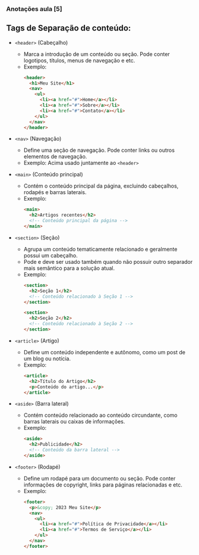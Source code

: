 ### Anotações aula [5]

## Tags de Separação de conteúdo:

- `<header>` (Cabeçalho)
  * Marca a introdução de um conteúdo ou seção. Pode conter logotipos, títulos, menus de navegação e etc.
  * Exemplo:
    ```html
    <header>
      <h1>Meu Site</h1>
      <nav>
        <ul>
          <li><a href="#">Home</a></li>
          <li><a href="#">Sobre</a></li>
          <li><a href="#">Contato</a></li>
        </ul>
      </nav>
    </header>
    ```

- `<nav>` (Navegação)
  * Define uma seção de navegação. Pode conter links ou outros elementos de navegação.
  * Exemplo: Acima usado juntamente ao `<header>`

- `<main>` (Conteúdo principal)
  * Contém o conteúdo principal da página, excluindo cabeçalhos, rodapés e barras laterais.
  * Exemplo:
    ```html
    <main>
      <h2>Artigos recentes</h2>
      <!-- Conteúdo principal da página -->
    </main>
    ```

- `<section>` (Seção)
  * Agrupa um conteúdo tematicamente relacionado e geralmente possui um cabeçalho.
  * Pode e deve ser usado também quando não possuir outro separador mais semântico para a solução atual.
  * Exemplo:
    ```html
    <section>
      <h2>Seção 1</h2>
      <!-- Conteúdo relacionado à Seção 1 -->
    </section>
    
    <section>
      <h2>Seção 2</h2>
      <!-- Conteúdo relacionado à Seção 2 -->
    </section>
    ```

- `<article>` (Artigo)
  * Define um conteúdo independente e autônomo, como um post de um blog ou notícia.
  * Exemplo:
    ```html
    <article>
      <h2>Título do Artigo</h2>
      <p>Conteúdo do artigo...</p>
    </article>
    ```

- `<aside>` (Barra lateral)
  * Contém conteúdo relacionado ao conteúdo circundante, como barras laterais ou caixas de informações.
  * Exemplo:
    ```html
    <aside>
      <h2>Publicidade</h2>
      <!-- Conteúdo da barra lateral -->
    </aside>
    ```

- `<footer>` (Rodapé)
  * Define um rodapé para um documento ou seção. Pode conter informações de copyright, links para páginas relacionadas e etc.
  * Exemplo:
    ```html
    <footer>
      <p>&copy; 2023 Meu Site</p>
      <nav>
        <ul>
          <li><a href="#">Política de Privacidade</a></li>
          <li><a href="#">Termos de Serviço</a></li>
        </ul>
      </nav>
    </footer>
    ```
